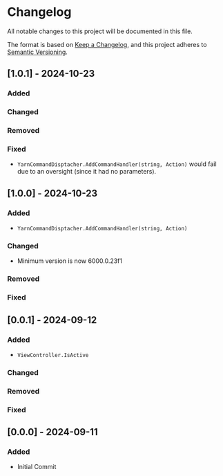 # Changelog

All notable changes to this project will be documented in this file.

The format is based on [Keep a Changelog](https://keepachangelog.com/en/1.1.0/),
and this project adheres to [Semantic Versioning](https://semver.org/spec/v2.0.0.html).

## [1.0.1] - 2024-10-23
### Added 
### Changed
### Removed
### Fixed
- `YarnCommandDisptacher.AddCommandHandler(string, Action)` would fail due to an oversight (since it had no parameters).  

## [1.0.0] - 2024-10-23
### Added 
- `YarnCommandDisptacher.AddCommandHandler(string, Action)`
### Changed
- Minimum version is now 6000.0.23f1
### Removed
### Fixed

## [0.0.1] - 2024-09-12
### Added
- `ViewController.IsActive`
### Changed
### Removed
### Fixed

## [0.0.0] - 2024-09-11

### Added
- Initial Commit

